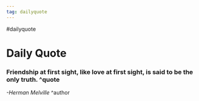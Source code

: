 ```yaml
---
tag: dailyquote
---
```


#dailyquote

# Daily Quote

### Friendship at first sight, like love at first sight, is said to be the only truth. ^quote
*-Herman Melville* ^author
